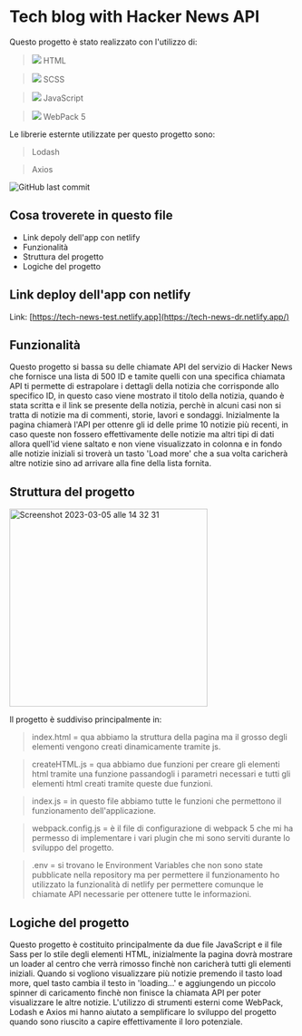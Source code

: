 # Tech blog with Hacker News API

Questo progetto è stato realizzato con l'utilizzo di:

> <img src="https://img.icons8.com/color/24/null/html-5--v1.png"/> HTML

> <img src="https://img.icons8.com/color/24/null/sass.png"/> SCSS

> <img src="https://img.icons8.com/color/24/null/javascript--v1.png"/> JavaScript

> <img src="https://img.icons8.com/color/24/null/webpack.png"/> WebPack 5

Le librerie esternte utilizzate per questo progetto sono:

> Lodash
 
> Axios

![GitHub last commit](https://img.shields.io/github/last-commit/dusan39/Rajkovic-Dusan-JavaScript-Advanced)

## Cosa troverete in questo file

- Link depoly dell'app con netlify
- Funzionalità
- Struttura del progetto
- Logiche del progetto

## Link deploy dell'app con netlify

Link: [https://tech-news-test.netlify.app](https://tech-news-dr.netlify.app/)

## Funzionalità 

Questo progetto si bassa su delle chiamate API del servizio di Hacker News che fornisce una lista di 500 ID e tamite quelli con una specifica chiamata API ti permette di estrapolare i dettagli della notizia che corrisponde allo specifico ID, in questo caso viene mostrato il titolo della notizia, quando è stata scritta e il link se presente della notizia, perchè in alcuni casi non si tratta di notizie ma di commenti, storie, lavori e sondaggi.
Inizialmente la pagina chiamerà l'API per ottenre gli id delle prime 10 notizie più recenti, in caso queste non fossero effettivamente delle notizie ma altri tipi di dati allora quell'id viene saltato e non viene visualizzato in colonna e in fondo alle notizie iniziali si troverà un tasto 'Load more' che a sua volta caricherà altre notizie sino ad arrivare alla fine della lista fornita.

## Struttura del progetto

<img width="349" alt="Screenshot 2023-03-05 alle 14 32 31" src="https://user-images.githubusercontent.com/114413164/222963836-3f6f799d-b348-4afa-ae73-86559629a95d.png">

Il progetto è suddiviso principalmente in:

> index.html = qua abbiamo la struttura della pagina ma il grosso degli elementi vengono creati dinamicamente tramite js.

> createHTML.js = qua abbiamo due funzioni per creare gli elementi html tramite una funzione passandogli i parametri necessari e tutti gli elementi html creati tramite queste due funzioni.

> index.js = in questo file abbiamo tutte le funzioni che permettono il funzionamento dell'applicazione.

> webpack.config.js = è il file di configurazione di webpack 5 che mi ha permesso di implementare i vari plugin che mi sono serviti durante lo sviluppo del progetto.

> .env = si trovano le Environment Variables che non sono state pubblicate nella repository ma per permettere il funzionamento ho utilizzato la funzionalità di netlify per permettere comunque le chiamate API necessarie per ottenere tutte le informazioni.

## Logiche del progetto

Questo progetto è costituito principalmente da due file JavaScript e il file Sass per lo stile degli elementi HTML, inizialmente la pagina dovrà mostrare un loader al centro che verrà rimosso finchè non caricherà tutti gli elementi iniziali.
Quando si vogliono visualizzare più notizie premendo il tasto load more, quel tasto cambia il testo in 'loading...' e aggiungendo un piccolo spinner di caricamento finchè non finisce la chiamata API per poter visualizzare le altre notizie.
L'utilizzo di strumenti esterni come WebPack, Lodash e Axios mi hanno aiutato a semplificare lo sviluppo del progetto quando sono riuscito a capire effettivamente il loro potenziale. 
